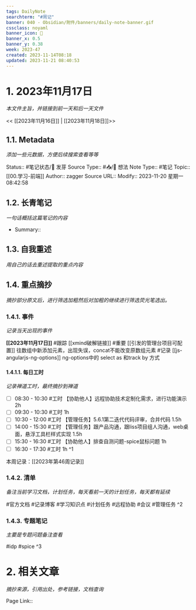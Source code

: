 ```yaml
---
tags: DailyNote
searchterm: "#周记"
banner: 040 - Obsidian/附件/banners/daily-note-banner.gif
cssclass: noyaml
banner_icon: 💌
banner_x: 0.5
banner_y: 0.38
week: 2023-47
created: 2023-11-14T08:18
updated: 2023-11-21 08:40:53
---
```


# 1. 2023年11月17日

_本文件主旨，并链接到前一天和后一天文件_

<< [[2023年11月16日]] | [[2023年11月18日]]>>

## 1.1. Metadata

_添加一些元数据，方便后续搜索查看等等_

Status:: #笔记状态/🌱 发芽
Source Type:: #📥/💭 想法 
Note Type:: #笔记
Topic:: [[00.学习-前端]]
Author:: zagger
Source URL::
Modify:: 2023-11-20 星期一 08:42:58

## 1.2. 长青笔记

_一句话概括这篇笔记的内容_

- Summary::

## 1.3. 自我重述

_用自己的话去重述提取的重点内容_

## 1.4. 重点摘抄

_摘抄部分原文后，进行筛选加粗然后对加粗的继续进行筛选荧光笔选出。_

### 1.4.1. 事件

_记录当天出现的事件_

**[[2023年11月17日]]** 
#跟踪 [[xmind破解链接]]
#重要 [[引发的管理台项目可配置]] 往数组中新添加元素，出现失误，concat不能改变原数组元素
#记录 [[js-angularjs-ng-options]] ng-options中的 select as 和track by 方式

#### 1.4.1.1. 每日工时

_记录禅道工时，最终摘抄到禅道_

- [ ] 08:30 - 10:30 #工时 【协助他人】远程协助技术定制化需求，进行功能演示 2h
- [ ] 09:30 - 10:30 #工时  1h
- [ ] 10:30 - 12:00 #工时 【管理任务】5.6.1第二迭代代码评审，合并代码 1.5h
- [ ] 14:00 - 15:30 #工时 【管理任务】跟产品沟通，跟liss项目组人沟通，web桌面，悬浮工具栏样式实现 1.5h
- [ ] 15:30 - 16:30 #工时 【协助他人】排查自测问题-spice鼠标问题 1h
- [ ] 16:30 - 17:30 #工时  1h
^1

本周记录：[[2023年第46周记录]]

### 1.4.2. 清单

_备注当前学习文档，计划任务，每天看前一天的计划任务，每天都有延续_

#官方文档 
#记录博客
#学习知识点
#计划任务
#远程协助
#会议 
#管理任务
^2

### 1.4.3. 专题笔记

_主要是专题问题备注查看_

#idp
#spice
^3

# 2. 相关文章

_摘抄来源，引用出处，参考链接，文档查询_

Page Link::

